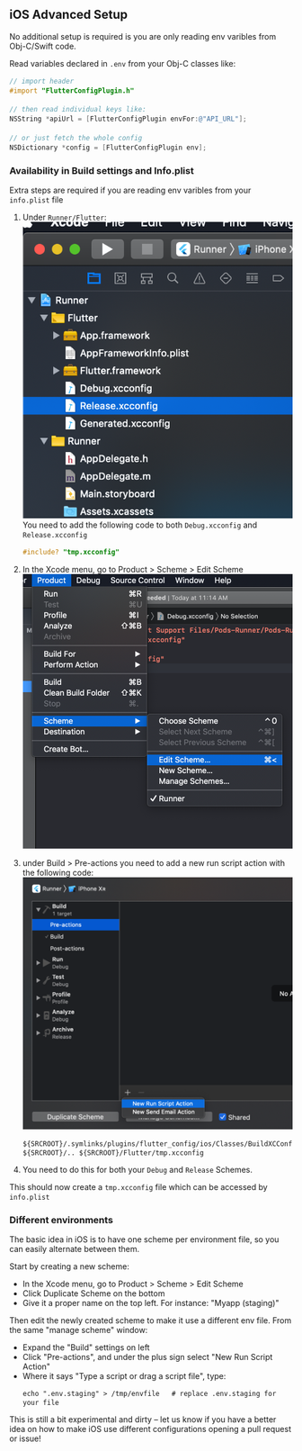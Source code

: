 ## iOS Advanced Setup

No additional setup is required is you are only reading env varibles from Obj-C/Swift code.

Read variables declared in `.env` from your Obj-C classes like:

```objective-c
// import header
#import "FlutterConfigPlugin.h"

// then read individual keys like:
NSString *apiUrl = [FlutterConfigPlugin envFor:@"API_URL"];

// or just fetch the whole config
NSDictionary *config = [FlutterConfigPlugin env];
```

### Availability in Build settings and Info.plist

Extra steps are required if you are reading env varibles from your `info.plist` file

1. Under `Runner/Flutter`:
   ![img](./pic1.png)
   You need to add the following code to both `Debug.xcconfig` and `Release.xcconfig`

   ```objective-c
   #include? "tmp.xcconfig"
   ```

2. In the Xcode menu, go to Product > Scheme > Edit Scheme
   ![img](./pic2.png)

3. under Build > Pre-actions you need to add a new run script action with the following code:
   ![img](./pic3.png)

   ```
   ${SRCROOT}/.symlinks/plugins/flutter_config/ios/Classes/BuildXCConfig.rb ${SRCROOT}/.. ${SRCROOT}/Flutter/tmp.xcconfig
   ```

4. You need to do this for both your `Debug` and `Release` Schemes.

This should now create a `tmp.xcconfig` file which can be accessed by `info.plist`

### Different environments

The basic idea in iOS is to have one scheme per environment file, so you can easily alternate between them.

Start by creating a new scheme:

- In the Xcode menu, go to Product > Scheme > Edit Scheme
- Click Duplicate Scheme on the bottom
- Give it a proper name on the top left. For instance: "Myapp (staging)"

Then edit the newly created scheme to make it use a different env file. From the same "manage scheme" window:

- Expand the "Build" settings on left
- Click "Pre-actions", and under the plus sign select "New Run Script Action"
- Where it says "Type a script or drag a script file", type:
  ```
  echo ".env.staging" > /tmp/envfile   # replace .env.staging for your file
  ```

This is still a bit experimental and dirty – let us know if you have a better idea on how to make iOS use different configurations opening a pull request or issue!
